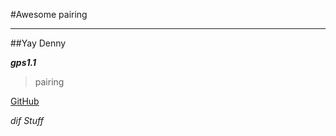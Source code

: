 #Awesome pairing

----
##Yay Denny

***gps1.1***

>pairing

[GitHub](https://en.wikipedia.org/wiki/GitHub)

*dif Stuff*
